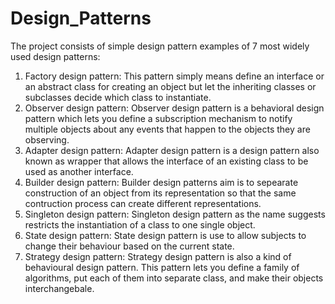 # Design_Patterns

The project consists of simple design pattern examples of 7 most widely used design patterns:
1. Factory design pattern: This pattern simply means define an interface or an abstract class for creating an object but let the inheriting classes or subclasses decide which class to instantiate. 
2. Observer design pattern: Observer design pattern is a behavioral design pattern which lets you define a subscription mechanism to notify multiple objects about any events that happen to the objects they are observing.
3. Adapter design pattern: Adapter design pattern is a design pattern also known as wrapper that allows the interface of an existing class to be used as another interface.
4. Builder design pattern: Builder design patterns aim is to sepearate construction of an object from its representation so that the same contruction process can create different representations.
5. Singleton design pattern: Singleton design pattern as the name suggests restricts the instantiation of a class to one single object.
6. State design pattern: State design pattern is use to allow subjects to change their behaviour based on the current state.
7. Strategy design pattern: Strategy design pattern is also a kind of behavioural design pattern. This pattern lets you define a family of algorithms, put each of them into separate class, and make their objects interchangebale.